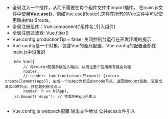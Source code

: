 - 全局注入一个插件，从而不需要在每个组件文件中import插件。 在main.js文件中使用**Vue.use()**，例如Vue.use(Router),这样在所有的Vue文件中可以使用路由this.$route。
- 全局注册组件：Vue.component('组件名',引入组件)
- 全局注册过滤器: Vue.filter()
- Vue.config.productionTip = false; 关闭控制台运行在开发环境的提示
- Vue.config是一个对象，包含Vue的全局配置，Vue.config的配置全部在main.js中设置的
```
    new Vue({
        // 将router配置参数注入路由，从而让整个应用都有路由功能
        router,
        // render: function(createElement) {return createElement(App)}; 生成一个以App为标签的vnode节点，返回给mount函数，渲染成真实DOM节点，并挂载到根节点上
        render: h => h(App), 
    }).$mount('#app'); // 挂载到#app元素上


```

- Vue.config.js webpack配置 输出文件地址 公共scss文件引入
